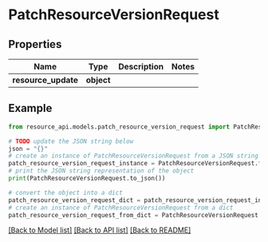 # PatchResourceVersionRequest


## Properties

Name | Type | Description | Notes
------------ | ------------- | ------------- | -------------
**resource_update** | **object** |  | 

## Example

```python
from resource_api.models.patch_resource_version_request import PatchResourceVersionRequest

# TODO update the JSON string below
json = "{}"
# create an instance of PatchResourceVersionRequest from a JSON string
patch_resource_version_request_instance = PatchResourceVersionRequest.from_json(json)
# print the JSON string representation of the object
print(PatchResourceVersionRequest.to_json())

# convert the object into a dict
patch_resource_version_request_dict = patch_resource_version_request_instance.to_dict()
# create an instance of PatchResourceVersionRequest from a dict
patch_resource_version_request_from_dict = PatchResourceVersionRequest.from_dict(patch_resource_version_request_dict)
```
[[Back to Model list]](../README.md#documentation-for-models) [[Back to API list]](../README.md#documentation-for-api-endpoints) [[Back to README]](../README.md)


